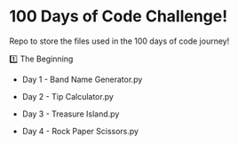 # 100 Days of Code Challenge!

Repo to store the files used in the 100 days of code journey!

:one: The Beginning

- Day 1 - Band Name Generator.py

- Day 2 - Tip Calculator.py

- Day 3 - Treasure Island.py

- Day 4 - Rock Paper Scissors.py
